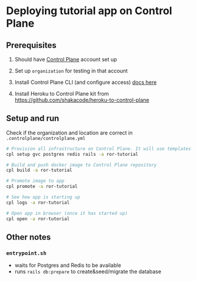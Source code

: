 # Deploying tutorial app on Control Plane

## Prerequisites

1. Should have [Control Plane](https://controlplane.com) account set up

2. Set up `organization` for testing in that account

3. Install Control Plane CLI (and configure access) [docs here](https://docs.controlplane.com/quickstart/quick-start-3-cli#getting-started-with-the-cli)

4. Install Heroku to Control Plane kit from https://github.com/shakacode/heroku-to-control-plane

## Setup and run

Check if the organization and location are correct in `.controlplane/controlplane.yml`

```sh
# Provision all infrastructure on Control Plane. It will use templates from .controlplane/templates folder
cpl setup gvc postgres redis rails -a ror-tutorial

# Build and push docker image to Control Plane repository
cpl build -a ror-tutorial

# Promote image to app
cpl promote -a ror-tutorial

# See how app is starting up
cpl logs -a ror-tutorial

# Open app in browser (once it has started up)
cpl open -a ror-tutorial
```

## Other notes

### `entrypoint.sh`
- waits for Postgres and Redis to be available
- runs `rails db:prepare` to create&seed/migrate the database

